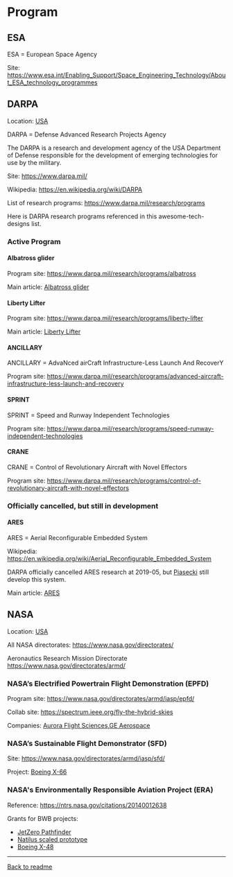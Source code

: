 Program
=======


## ESA

ESA = European Space Agency

Site: <https://www.esa.int/Enabling_Support/Space_Engineering_Technology/About_ESA_technology_programmes>



## DARPA

Location: [USA](ProjectByCountry.md#usa)

DARPA = Defense Advanced Research Projects Agency

The DARPA is a research and development agency of the USA Department of Defense responsible for the development of emerging technologies for use by the military.

Site: https://www.darpa.mil/

Wikipedia: <https://en.wikipedia.org/wiki/DARPA>

List of research programs: <https://www.darpa.mil/research/programs>

Here is DARPA research programs referenced in this awesome-tech-designs list.



### Active Program



#### Albatross glider

Program site: <https://www.darpa.mil/research/programs/albatross>

Main article: [Albatross glider](Glider.md#albatross-glider)



#### Liberty Lifter

Program site: <https://www.darpa.mil/research/programs/liberty-lifter>

Main article: [Liberty Lifter](WIG.md#liberty-lifter)



#### ANCILLARY

ANCILLARY = AdvaNced airCraft Infrastructure-Less Launch And RecoverY

Program site: <https://www.darpa.mil/research/programs/advanced-aircraft-infrastructure-less-launch-and-recovery>



#### SPRINT

SPRINT = Speed and Runway Independent Technologies

Program site: <https://www.darpa.mil/research/programs/speed-runway-independent-technologies>



#### CRANE

CRANE = Control of Revolutionary Aircraft with Novel Effectors

Program site: <https://www.darpa.mil/research/programs/control-of-revolutionary-aircraft-with-novel-effectors>



### Officially cancelled, but still in development



#### ARES

ARES = Aerial Reconfigurable Embedded System

Wikipedia: <https://en.wikipedia.org/wiki/Aerial_Reconfigurable_Embedded_System>

DARPA officially cancelled ARES research at 2019-05, but [Piasecki](Company.md#piasecki) still develop this system.

Main article: [ARES](UAV.VTOL.md#ares)




## NASA

Location: [USA](ProjectByCountry.md#usa)

All NASA directorates: <https://www.nasa.gov/directorates/>

Aeronautics Research Mission Directorate <https://www.nasa.gov/directorates/armd/>



### NASA’s Electrified Powertrain Flight Demonstration (EPFD)

Program site: <https://www.nasa.gov/directorates/armd/iasp/epfd/>

Collab site: <https://spectrum.ieee.org/fly-the-hybrid-skies>

Companies: [Aurora Flight Sciences](Company.md#aurora-flight-sciences),[GE Aerospace](Company.md#ge-aerospace)



### NASA’s Sustainable Flight Demonstrator (SFD)

Site: <https://www.nasa.gov/directorates/armd/iasp/sfd/>

Project: [Boeing X-66](Airplane.Other.md#boeing-x-66)


### NASA's Environmentally Responsible Aviation Project (ERA)

Reference: https://ntrs.nasa.gov/citations/20140012638

Grants for BWB projects:
- [JetZero Pathfinder](Airplane.BlendedWingBody.md#jetzero-pathfinder)
- [Natilus scaled prototype](Airplane.BlendedWingBody.md#natilus-scaled-prototype)
- [Boeing X-48](Airplane.BlendedWingBody.md#boeing-x-48)

---
[Back to readme](readme.md)